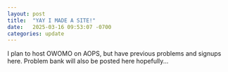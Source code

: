 ```yaml
---
layout: post
title:  "YAY I MADE A SITE!"
date:   2025-03-16 09:53:07 -0700
categories: update
---
```


I plan to host OWOMO on AOPS, but have previous problems and signups here. Problem bank will also be posted here hopefully...